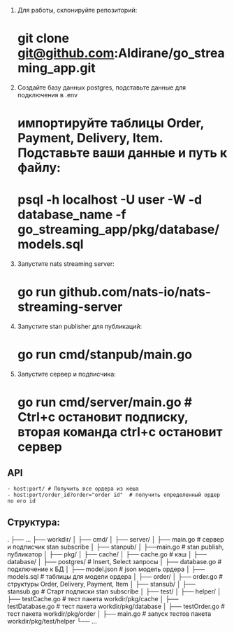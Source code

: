 1) Для работы, склонируйте репозиторий:
    # git clone git@github.com:Aldirane/go_streaming_app.git
2) Создайте базу данных postgres, подставьте данные для подключения в .env
    # импортируйте таблицы Order, Payment, Delivery, Item. Подставьте ваши данные и путь к файлу:
    #  psql -h localhost -U user -W -d database_name -f go_streaming_app/pkg/database/models.sql
2) Запустите nats streaming server:
    # go run github.com/nats-io/nats-streaming-server
3) Запустите stan publisher для публикаций:
    # go run cmd/stanpub/main.go
4) Запустите сервер и подписчика:
    # go run cmd/server/main.go # Ctrl+c остановит подписку, вторая команда ctrl+c остановит сервер

## API
    - host:port/ # Получить все ордера из кеша
    - host:port/order_id?order="order id"  # получить определенный ордер по его id

## Структура:
.
├── ...
├── workdir/
│     ├── cmd/
│          ├── server/
│                ├── main.go  # сервер и подписчик stan subscribe
│          ├── stanpub/
│                ├──main.go  # stan publish, публикатор
│     ├── pkg/
│          ├── cache/
│                ├── cache.go  # кэш
│          ├── database/
│                ├── postgres/ # Insert, Select запросы
│                ├── database.go  # подключение к БД
│                ├── model.json # json модель ордера
│                ├── models.sql # таблицы для модели ордера
│          ├── order/
│                ├── order.go # структуры Order, Delivery, Payment, Item
│          ├── stansub/
│                ├── stansub.go # Старт подписки stan subscribe
│          ├── test/
│                ├── helper/
│                     ├── testCache.go # тест пакета workdir/pkg/cache
│                     ├── testDatabase.go # тест пакета workdir/pkg/database
│                     ├── testOrder.go # тест пакета workdir/pkg/order
│                ├── main.go # запуск тестов пакета workdir/pkg/test/helper
└── ...